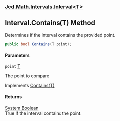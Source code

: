 ### [Jcd.Math.Intervals](Jcd.Math.Intervals.md 'Jcd.Math.Intervals').[Interval&lt;T&gt;](Jcd.Math.Intervals.Interval_T_.md 'Jcd.Math.Intervals.Interval<T>')

## Interval<T>.Contains(T) Method

Determines if the interval contains the provided point.

```csharp
public bool Contains(T point);
```
#### Parameters

<a name='Jcd.Math.Intervals.Interval_T_.Contains(T).point'></a>

`point` [T](Jcd.Math.Intervals.Interval_T_.md#Jcd.Math.Intervals.Interval_T_.T 'Jcd.Math.Intervals.Interval<T>.T')

The point to compare

Implements [Contains(T)](Jcd.Math.Intervals.IInterval_T_.Contains(T).md 'Jcd.Math.Intervals.IInterval<T>.Contains(T)')

#### Returns
[System.Boolean](https://docs.microsoft.com/en-us/dotnet/api/System.Boolean 'System.Boolean')  
True if the interval contains the point.